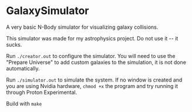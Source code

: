 # GalaxySimulator
A very basic N-Body simulator for visualizing galaxy collisions.

This simulator was made for my astrophysics project. Do not use it -- it sucks.

Run ``./creator.out`` to configure the simulator.
You will need to use the "Prepare Universe" to add custom galaxies to the simulation, it is not done automatically.

Run ``./simulator.out`` to simulate the system. If no window is created and you are using Nvidia hardware, ``chmod +x`` the program and try running it through Proton Experimental.

Build with ``make``
